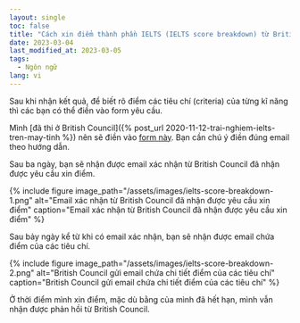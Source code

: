 ```yaml
---
layout: single
toc: false
title: "Cách xin điểm thành phần IELTS (IELTS score breakdown) từ British Council"
date: 2023-03-04
last_modified_at: 2023-03-05
tags:
  - Ngôn ngữ
lang: vi
---
```


Sau khi nhận kết quả, để biết rõ điểm các tiêu chí (criteria) của từng kĩ năng thì các bạn có thể điền vào form yêu cầu.

Mình [đã thi ở British Council]({% post_url 2020-11-12-trai-nghiem-ielts-tren-may-tinh %}) nên sẽ điền vào [form này](https://forms.office.com/pages/responsepage.aspx?id=wXVirt3MRkCyoWJFosyj7OtWH93Tgz9JpYbuJH1l0kZUMlBYRFczWDdBN0FXWEo1OTEwQ1k1TFNJNiQlQCN0PWcu). Bạn cần chú ý điền đúng email theo hướng dẫn.

Sau ba ngày, bạn sẽ nhận được email xác nhận từ British Council đã nhận được yêu cầu xin điểm.

{% include figure image_path="/assets/images/ielts-score-breakdown-1.png" alt="Email xác nhận từ British Council đã nhận được yêu cầu xin điểm" caption="Email xác nhận từ British Council đã nhận được yêu cầu xin điểm" %}

Sau bảy ngày kể từ khi có email xác nhận, bạn sẽ nhận được email chứa điểm của các tiêu chí.

{% include figure image_path="/assets/images/ielts-score-breakdown-2.png" alt="British Council gửi email chứa chi tiết điểm của các tiêu chí" caption="British Council gửi email chứa chi tiết điểm của các tiêu chí" %}

Ở thời điểm mình xin điểm, mặc dù bằng của mình đã hết hạn, mình vẫn nhận được phản hồi từ British Council.
